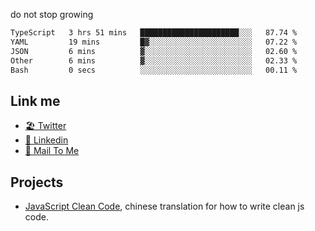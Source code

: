 do not stop growing


<!--START_SECTION:waka-->

```txt
TypeScript   3 hrs 51 mins   ██████████████████████░░░   87.74 %
YAML         19 mins         █▓░░░░░░░░░░░░░░░░░░░░░░░   07.22 %
JSON         6 mins          ▓░░░░░░░░░░░░░░░░░░░░░░░░   02.60 %
Other        6 mins          ▓░░░░░░░░░░░░░░░░░░░░░░░░   02.33 %
Bash         0 secs          ░░░░░░░░░░░░░░░░░░░░░░░░░   00.11 %
```

<!--END_SECTION:waka-->

## Link me

- [🏖️ Twitter](https://twitter.com/yuetong3yu)
- [🧳 Linkedin](https://www.linkedin.com/in/yuetong3yu)
- [📧 Mail To Me](mailto:yuetong3yu@gmail.com)


## Projects 

- [JavaScript Clean Code](https://js-clean-code-cn.vercel.app/), chinese translation for how to write clean js code.
